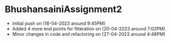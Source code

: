 # BhushansainiAssignment2

- Initial push on (18-04-2023 around 9:45PM)
- Added 4 more end points for filteration on (20-04-2023 around 7:02PM)
- Minor changes in code and refactoring on (27-04-2023 around 4:48PM)
